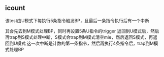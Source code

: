 ## icount

该test由U模式下每执行5条指令触发BP，且最后一条指令执行后有一个中断

其会先去到M模式处理BP，同时再设置5条U指令的trigger
返回到U模式后，然后再trap到S模式处理中断，S模式会trap到M模式清空mie，然后返回S模式，再返回到U模式
这一次中断是计数的第一条指令，然后再执行4条指令后，trap到M模式处理BP
